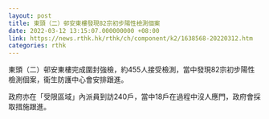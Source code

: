 ```yaml
---
layout: post
title: 東頭（二）邨安東樓發現82宗初步陽性檢測個案
date: 2022-03-12 13:15:07.000000000 +08:00
link: https://news.rthk.hk/rthk/ch/component/k2/1638568-20220312.htm
categories: rthk
---
```


東頭（二）邨安東樓完成圍封強檢，約455人接受檢測，當中發現82宗初步陽性檢測個案，衞生防護中心會安排跟進。

政府亦在「受限區域」內派員到訪240戶，當中18戶在過程中沒人應門，政府會採取措施跟進。
